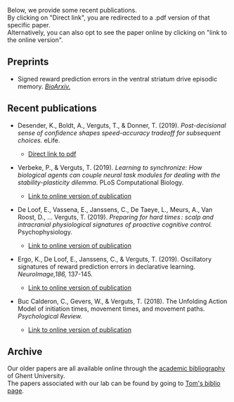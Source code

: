 
Below, we provide some recent publications.   
By clicking on "Direct link", you are redirected to a .pdf version of that specific paper.   
Alternatively, you can also opt to see the paper online by clicking on "link to the online version".

## Preprints
- Signed reward prediction errors in the ventral striatum drive episodic memory. [_BioArxiv._](https://www.biorxiv.org/content/10.1101/2020.01.03.893578v1)

## Recent publications
- Desender, K., Boldt, A., Verguts, T., & Donner, T. (2019). _Post-decisional sense of confidence shapes speed-accuracy tradeoff for subsequent choices._ eLife.
    - [Direct link to pdf](https://kobedesender.files.wordpress.com/2019/08/elife-43499-v2.pdf)

- Verbeke, P., & Verguts, T. (2019). _Learning to synchronize: How biological agents can couple neural task modules for dealing with the stability-plasticity dilemma._ PLoS Computational Biology.
    - [Link to online version of publication](https://journals.plos.org/ploscompbiol/article?id=10.1371/journal.pcbi.1006604)

- De Loof, E., Vassena, E., Janssens, C., De Taeye, L., Meurs, A., Van Roost, D., … Verguts, T. (2019). _Preparing for hard times : scalp and intracranial physiological signatures of proactive cognitive control._ Psychophysiology.
     - [Link to online version of publication](https://onlinelibrary.wiley.com/doi/full/10.1111/psyp.13417)
     
- Ergo, K., De Loof, E., Janssens, C., & Verguts, T. (2019). Oscillatory signatures of reward prediction errors in declarative learning. _NeuroImage,186,_ 137-145.
    - [Link to online version of publication](https://www.sciencedirect.com/science/article/abs/pii/S1053811918320676)


- Buc Calderon, C., Gevers, W., & Verguts, T. (2018). The Unfolding Action Model of initiation times, movement times, and movement paths. _Psychological Review._
    - [Link to online version of publication](https://biblio.ugent.be/publication/8577798)


## Archive

Our older papers are all available online through the [academic bibliography](https://biblio.ugent.be/) of Ghent University.   
The papers associated with our lab can be found by going to [Tom's biblio page](https://biblio.ugent.be/publication?q=%22verguts+tom%22).
